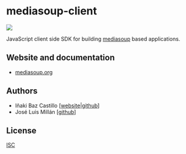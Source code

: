 # mediasoup-client

[![][npm-shield-mediasoup-client]][npm-mediasoup-client]

JavaScript client side SDK for building [mediasoup](https://mediasoup.org) based applications.


## Website and documentation

* [mediasoup.org][mediasoup-website]


## Authors

* Iñaki Baz Castillo [[website](https://inakibaz.me)|[github](https://github.com/ibc/)]
* José Luis Millán [[github](https://github.com/jmillan/)]


## License

[ISC](./LICENSE)




[mediasoup-website]: https://mediasoup.org
[npm-shield-mediasoup-client]: https://img.shields.io/npm/v/mediasoup-client.svg
[npm-mediasoup-client]: https://npmjs.org/package/mediasoup-client
